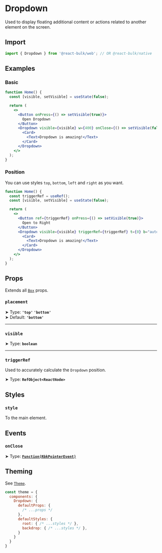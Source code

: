 # Dropdown

Used to display floating additional content or actions related to another element on the screen.

## Import

```jsx
import { Dropdown } from '@react-bulk/web'; // OR @react-bulk/native
```

## Examples

### Basic

```jsx live
function Home() {
  const [visible, setVisible] = useState(false);

  return (
    <>
      <Button onPress={() => setVisible(true)}>
        Open Dropdown
      </Button>
      <Dropdown visible={visible} w={400} onClose={() => setVisible(false)}>
        <Card>
          <Text>Dropdown is amazing!</Text>
        </Card>
      </Dropdown>
    </>
  );
}
```

### Position

You can use styles `top`, `bottom`, `left` and `right` as you want.

```jsx live
function Home() {
  const triggerRef = useRef();
  const [visible, setVisible] = useState(false);

  return (
    <>
      <Button ref={triggerRef} onPress={() => setVisible(true)}>
        Open to Right
      </Button>
      <Dropdown visible={visible} triggerRef={triggerRef} t={0} b="auto" l="100%" onClose={() => setVisible(false)}>
        <Card>
          <Text>Dropdown is amazing!</Text>
        </Card>
      </Dropdown>
    </>
  );
}
```

## Props

Extends all [`Box`](/docs/core/box#props) props.

### **`placement`**

➤ Type: **`'top'` `'bottom'`** <br/>
➤ Default: **`'bottom'`** <br/>

---

### **`visible`**

➤ Type: **`boolean`** <br/>

---

### **`triggerRef`**

Used to accurately calculate the `Dropdown` position.

➤ Type: **`RefObject<ReactNode>`** <br/>

## Styles

### **`style`**
To the main element.

## Events

### **`onClose`**

➤ Type: **[`Function(RbkPointerEvent)`](/docs/type-reference/rbk-pointer-event)** <br/>

## Theming

See [`Theme`](/docs/layout/theme#props).

```jsx
const theme = {
  components: {
    Dropdown: {
      defaultProps: {
        /* ...props */
      },
      defaultStyles: {
        root: { /* ...styles */ },
        backdrop: { /* ...styles */ },
      }
    }
  }
}
```
